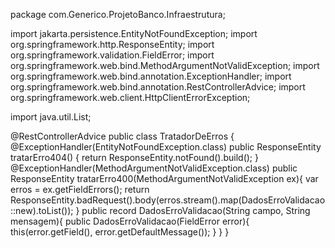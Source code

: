package com.Generico.ProjetoBanco.Infraestrutura;

import jakarta.persistence.EntityNotFoundException;
import org.springframework.http.ResponseEntity;
import org.springframework.validation.FieldError;
import org.springframework.web.bind.MethodArgumentNotValidException;
import org.springframework.web.bind.annotation.ExceptionHandler;
import org.springframework.web.bind.annotation.RestControllerAdvice;
import org.springframework.web.client.HttpClientErrorException;

import java.util.List;

@RestControllerAdvice
public class TratadorDeErros {
    @ExceptionHandler(EntityNotFoundException.class)
    public ResponseEntity tratarErro404() {
        return ResponseEntity.notFound().build();
    }
    @ExceptionHandler(MethodArgumentNotValidException.class)
    public ResponseEntity tratarErro400(MethodArgumentNotValidException ex){
        var erros = ex.getFieldErrors();
        return ResponseEntity.badRequest().body(erros.stream().map(DadosErroValidacao::new).toList());
    }
    public record DadosErroValidacao(String campo, String mensagem){
        public DadosErroValidacao(FieldError error){
            this(error.getField(), error.getDefaultMessage());
        }
    }
}
